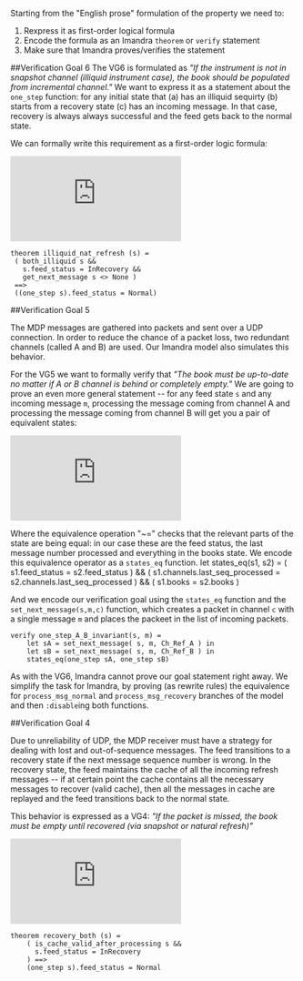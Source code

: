 Starting from the "English prose" formulation of the property we need to:

1. Rexpress it as first-order logical formula 
2. Encode the formula as an Imandra `theorem` or `verify` statement 
3. Make sure that Imandra proves/verifies the statement 

##Verification Goal 6
The VG6 is formulated as *"If the instrument is not in snapshot channel
(illiquid instrument case), the book should be populated from incremental
channel."*
We want to express it as a statement about the `one_step` function: for any
initial state that (a)  has  an illiquid sequirty (b) starts from a recovery
state (c) has an incoming message. In that case, recovery is always always
successful and the feed gets back to the normal state.  

We can formally write this requirement as a first-order logic formula:

![vg6](http://latex.codecogs.com/gif.latex?%5Cforall&space;s&space;%5Cleft%5B&space;%28Illiquid%28s%29%5Cland&space;InRecovery%28s%29&space;%5Cland&space;HasMessage%28s%29%29&space;%5Crightarrow&space;Normal%28one%5C_step%28s%29%29&space;%5Cright%5D)


    theorem illiquid_nat_refresh (s) =
     ( both_illiquid s &&
       s.feed_status = InRecovery &&
       get_next_message s <> None )
     ==>
     ((one_step s).feed_status = Normal)



##Verification Goal 5

The MDP messages are gathered into packets and sent over a UDP connection. In
order to reduce the chance of a packet loss, two redundant channels (called A
and B) are used. Our Imandra model also simulates this behavior.

For the VG5 we want to formally verify that *"The book must be up-to-date no
matter if A or B channel is behind or completely empty."*  We are going to
prove an even more general statement -- for any feed state `s` and any incoming
message `m`, processing the message coming from channel A and processing the
message coming from channel B will get you a pair of equivalent states:

![vg5](http://latex.codecogs.com/gif.latex?%5Cforall%20s%20%5Cforall%20m%20%5Cleft%5B%20one%5C_step%28setA%28s%2Cm%29%29%20%5Csimeq%20one%5C_step%28setB%28s%2Cm%29%29%20%5Cright%5D)

Where the equivalence operation "~=" checks that the relevant parts of the
state are being equal: in our case these are the feed status, the last message
number processed and everything in the books state. We encode this equivalence
operator as a `states_eq` function. 
    let states_eq(s1, s2) =
        ( s1.feed_status = s2.feed_status ) &&
        ( s1.channels.last_seq_processed = s2.channels.last_seq_processed ) &&
        ( s1.books = s2.books ) 

And we encode our verification goal using the `states_eq` function and the
`set_next_message(s,m,c)` function, which creates a packet in channel `c` with
a single message `m` and places the packeet in the list of incoming packets. 

    verify one_step_A_B_invariant(s, m) = 
        let sA = set_next_message( s, m, Ch_Ref_A ) in
        let sB = set_next_message( s, m, Ch_Ref_B ) in
        states_eq(one_step sA, one_step sB)

As with the VG6, Imandra cannot prove our goal statement right away. We
simplify the task for Imandra, by proving (as rewrite rules) the equivalence
for `process_msg_normal` and `process_msg_recovery` branches of the model and
then `:disable`ing both functions.    

##Verification Goal 4

Due to unreliability of UDP, the MDP receiver must have a strategy for dealing
with lost and out-of-sequence messages. The feed transitions to a recovery
state if the next message sequence number is wrong. In the recovery state, the
feed maintains the cache of all the incoming refresh messages -- if at certain
point the cache contains all the necessary messages to recover (valid cache),
then all the messages in cache are replayed and the feed transitions back to
the normal state.

This behavior is expressed as a VG4: *"If the packet is missed, the book must
be empty until recovered (via snapshot or natural refresh)"* 



![vg4](http://latex.codecogs.com/gif.latex?%5Cforall%20s%20%5Cleft%5B%20%28InRecovery%28s%29%20%5Cland%20NextMessageMakesCacheValid%28s%29%29%20%5Crightarrow%20Normal%28one%5C_step%28s%29%29%29%29%20%5Cright%5D)

    theorem recovery_both (s) =
        ( is_cache_valid_after_processing s && 
          s.feed_status = InRecovery 
        ) ==>
        (one_step s).feed_status = Normal
